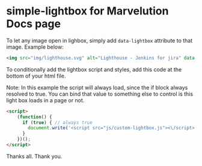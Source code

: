 # simple-lightbox for Marvelution Docs page

To let any image open in lighbox, simply add ```data-lightbox``` attribute to that image. Example below:
```html
<img src="img/lighthouse.svg" alt="Lighthouse - Jenkins for jira" data-lightbox>
```
To conditionally add the lightbox script and styles, add this code at the bottom of your html file. 

Note: In this example the script will always load, since the if block always resolved to true. You can bind that value to something else to control is this 
light box loads in a page or not.
```html
<script>
    (function() {
      if (true) { // always true
        document.write('<script src="js/custom-lightbox.js"><\/script>');
      }
    })();
</script>
```

Thanks all. Thank you.
